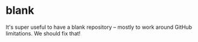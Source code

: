 # blank
It's super useful to have a blank repository – mostly to work around GitHub limitations. We should fix that!
